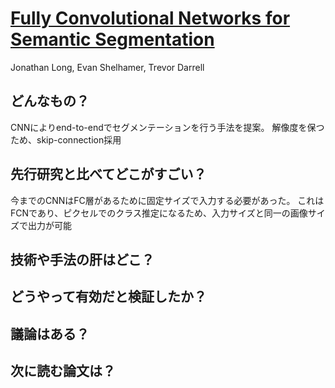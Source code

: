 # [Fully Convolutional Networks for Semantic Segmentation](https://people.eecs.berkeley.edu/~jonlong/long_shelhamer_fcn.pdf)
Jonathan Long, Evan Shelhamer, Trevor Darrell

## どんなもの？
CNNによりend-to-endでセグメンテーションを行う手法を提案。
解像度を保つため、skip-connection採用

## 先行研究と比べてどこがすごい？
今までのCNNはFC層があるために固定サイズで入力する必要があった。
これはFCNであり、ピクセルでのクラス推定になるため、入力サイズと同一の画像サイズで出力が可能
## 技術や手法の肝はどこ？

## どうやって有効だと検証したか？

## 議論はある？

## 次に読む論文は？
